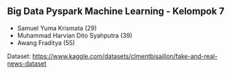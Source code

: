 ## **Big Data Pyspark Machine Learning - Kelompok 7**

- Samuel Yuma Krismata (29)
- Muhammad Harvian Dito Syahputra (39)
- Awang Fraditya (55)

Dataset: https://www.kaggle.com/datasets/clmentbisaillon/fake-and-real-news-dataset